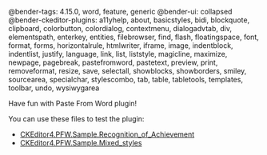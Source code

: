 @bender-tags: 4.15.0, word, feature, generic
@bender-ui: collapsed
@bender-ckeditor-plugins: a11yhelp, about, basicstyles, bidi, blockquote, clipboard, colorbutton, colordialog, contextmenu, dialogadvtab, div, elementspath, enterkey, entities, filebrowser, find, flash, floatingspace, font, format, forms, horizontalrule, htmlwriter, iframe, image, indentblock, indentlist, justify, language, link, list, liststyle, magicline, maximize, newpage, pagebreak, pastefromword, pastetext, preview, print, removeformat, resize, save, selectall, showblocks, showborders, smiley, sourcearea, specialchar, stylescombo, tab, table, tabletools, templates, toolbar, undo, wysiwygarea


Have fun with Paste From Word plugin!

You can use these files to test the plugin:

* [CKEditor4.PFW.Sample.Recognition_of_Achievement](_assets/CKEditor4.PFW.Sample.Recognition_of_Achievement.docx)
* [CKEditor4.PFW.Sample.Mixed_styles](_assets/CKEditor4.PFW.Sample.Mixed_styles.docx)
